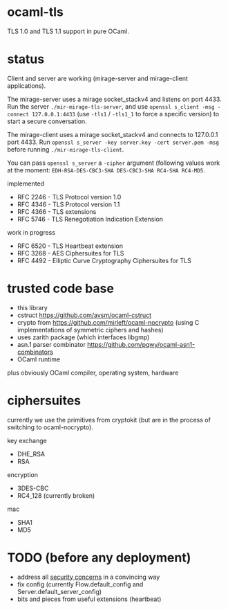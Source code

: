 ocaml-tls
==========

TLS 1.0 and TLS 1.1 support in pure OCaml.

status
======

Client and server are working (mirage-server and mirage-client applications).

The mirage-server uses a mirage socket_stackv4 and listens on port 4433. Run the server ``./mir-mirage-tls-server``, and use ``openssl s_client -msg -connect 127.0.0.1:4433`` (use ``-tls1`` / ``-tls1_1`` to force a specific version) to start a secure conversation.

The mirage-client uses a mirage socket_stackv4 and connects to 127.0.0.1 port 4433. Run ``openssl s_server -key server.key -cert server.pem -msg`` before running ``./mir-mirage-tls-client``.

You can pass ``openssl s_server`` a ``-cipher`` argument (following values work at the moment: ``EDH-RSA-DES-CBC3-SHA DES-CBC3-SHA RC4-SHA RC4-MD5``.

implemented

- RFC 2246 - TLS Protocol version 1.0
- RFC 4346 - TLS Protocol version 1.1
- RFC 4366 - TLS extensions
- RFC 5746 - TLS Renegotiation Indication Extension

work in progress

- RFC 6520 - TLS Heartbeat extension
- RFC 3268 - AES Ciphersuites for TLS
- RFC 4492 - Elliptic Curve Cryptography Ciphersuites for TLS

trusted code base
=================

- this library
- cstruct https://github.com/avsm/ocaml-cstruct
- crypto from https://github.com/mirleft/ocaml-nocrypto (using C implementations of symmetric ciphers and hashes)
- uses zarith package (which interfaces libgmp)
- asn.1 parser combinator https://github.com/pqwy/ocaml-asn1-combinators
- OCaml runtime

plus obviously OCaml compiler, operating system, hardware

ciphersuites
============

currently we use the primitives from cryptokit (but are in the process of switching to ocaml-nocrypto).

key exchange
- DHE_RSA
- RSA

encryption
- 3DES-CBC
- RC4_128 (currently broken)

mac
- SHA1
- MD5

TODO (before any deployment)
============================

- address all [security concerns](https://github.com/mirleft/ocaml-tls/issues?labels=security+concern&page=1&state=open) in a convincing way
- fix config (currently Flow.default_config and Server.default_server_config)
- bits and pieces from useful extensions (heartbeat)
